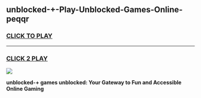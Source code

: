 
## unblocked-+-Play-Unblocked-Games-Online-peqqr
<h3>
<a href="https://premium76.site?title=unblocked-+&ref=25A">CLICK TO PLAY</a></h3>
<hr>

<h3>
<a href="https://premium76.site?title=unblocked-+&ref=25A">CLICK 2 PLAY</a>
  
</h3>

<a href="https://premium76.site?title=unblocked-+&ref=25A"><img src="https://clearcache.store/games.png"></a>


**unblocked-+ games unblocked: Your Gateway to Fun and Accessible Online Gaming**
